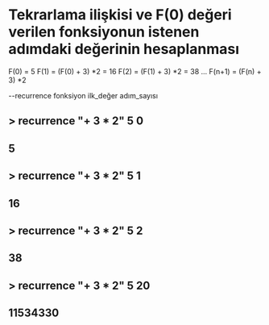 # Tekrarlama ilişkisi ve F(0) değeri verilen fonksiyonun istenen adımdaki değerinin hesaplanması

F(0) = 5
F(1) = (F(0) + 3) *2 = 16
F(2) = (F(1) + 3) *2 = 38
...
F(n+1) = (F(n) + 3) *2

--recurrence fonksiyon ilk_değer adım_sayısı
## > recurrence "+ 3 * 2" 5 0
## 5

## > recurrence "+ 3 * 2" 5 1
## 16

## > recurrence "+ 3 * 2" 5 2
## 38

## > recurrence "+ 3 * 2" 5 20
## 11534330
